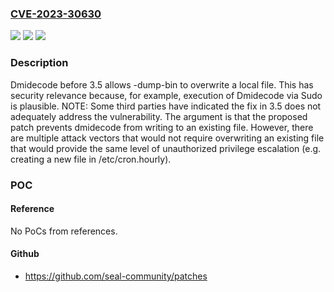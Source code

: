 ### [CVE-2023-30630](https://cve.mitre.org/cgi-bin/cvename.cgi?name=CVE-2023-30630)
![](https://img.shields.io/static/v1?label=Product&message=n%2Fa&color=blue)
![](https://img.shields.io/static/v1?label=Version&message=n%2Fa&color=blue)
![](https://img.shields.io/static/v1?label=Vulnerability&message=n%2Fa&color=brighgreen)

### Description

Dmidecode before 3.5 allows -dump-bin to overwrite a local file. This has security relevance because, for example, execution of Dmidecode via Sudo is plausible. NOTE: Some third parties have indicated the fix in 3.5 does not adequately address the vulnerability. The argument is that the proposed patch prevents dmidecode from writing to an existing file. However, there are multiple attack vectors that would not require overwriting an existing file that would provide the same level of unauthorized privilege escalation (e.g. creating a new file in /etc/cron.hourly).

### POC

#### Reference
No PoCs from references.

#### Github
- https://github.com/seal-community/patches

